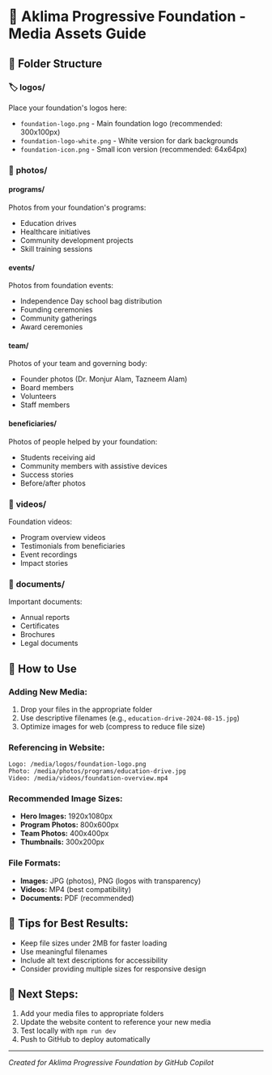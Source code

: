 # 📁 Aklima Progressive Foundation - Media Assets Guide

## 🎯 Folder Structure

### 🏷️ **logos/**
Place your foundation's logos here:
- `foundation-logo.png` - Main foundation logo (recommended: 300x100px)
- `foundation-logo-white.png` - White version for dark backgrounds
- `foundation-icon.png` - Small icon version (recommended: 64x64px)

### 📸 **photos/**

#### **programs/**
Photos from your foundation's programs:
- Education drives
- Healthcare initiatives
- Community development projects
- Skill training sessions

#### **events/**
Photos from foundation events:
- Independence Day school bag distribution
- Founding ceremonies
- Community gatherings
- Award ceremonies

#### **team/**
Photos of your team and governing body:
- Founder photos (Dr. Monjur Alam, Tazneem Alam)
- Board members
- Volunteers
- Staff members

#### **beneficiaries/**
Photos of people helped by your foundation:
- Students receiving aid
- Community members with assistive devices
- Success stories
- Before/after photos

### 🎥 **videos/**
Foundation videos:
- Program overview videos
- Testimonials from beneficiaries
- Event recordings
- Impact stories

### 📄 **documents/**
Important documents:
- Annual reports
- Certificates
- Brochures
- Legal documents

## 🔧 How to Use

### Adding New Media:
1. Drop your files in the appropriate folder
2. Use descriptive filenames (e.g., `education-drive-2024-08-15.jpg`)
3. Optimize images for web (compress to reduce file size)

### Referencing in Website:
```
Logo: /media/logos/foundation-logo.png
Photo: /media/photos/programs/education-drive.jpg
Video: /media/videos/foundation-overview.mp4
```

### Recommended Image Sizes:
- **Hero Images:** 1920x1080px
- **Program Photos:** 800x600px
- **Team Photos:** 400x400px
- **Thumbnails:** 300x200px

### File Formats:
- **Images:** JPG (photos), PNG (logos with transparency)
- **Videos:** MP4 (best compatibility)
- **Documents:** PDF (recommended)

## 📱 Tips for Best Results:
- Keep file sizes under 2MB for faster loading
- Use meaningful filenames
- Include alt text descriptions for accessibility
- Consider providing multiple sizes for responsive design

## 🚀 Next Steps:
1. Add your media files to appropriate folders
2. Update the website content to reference your new media
3. Test locally with `npm run dev`
4. Push to GitHub to deploy automatically

---
*Created for Aklima Progressive Foundation by GitHub Copilot*
